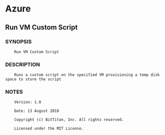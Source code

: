 # Azure
## Run VM Custom Script
### SYNOPSIS
```
    Run VM Custom Script
```
### DESCRIPTION
```
    Runs a custom script on the specified VM provisioning a temp disk space to store the script
```
### NOTES
```
    Version: 1.0
    Date: 13 August 2018
    Copyright (c) BitTitan, Inc. All rights reserved.
    Licensed under the MIT License.
```

